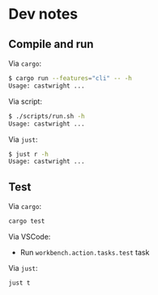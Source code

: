 # Dev notes

## Compile and run

Via `cargo`:

```bash
$ cargo run --features="cli" -- -h
Usage: castwright ...
```

Via script:

```bash
$ ./scripts/run.sh -h
Usage: castwright ...
```

Via `just`:

```bash
$ just r -h
Usage: castwright ...
```

## Test

Via `cargo`:

```bash
cargo test
```

Via VSCode:

- Run `workbench.action.tasks.test` task

Via `just`:

```bash
just t
```
